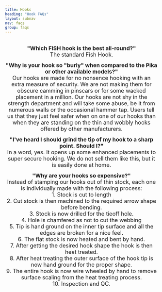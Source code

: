 ```yaml
---
title: Hooks
heading: "Hook FAQs"
layout: subnav
nav: faqs
group: faqs
---
```


 <div align="center">
    <p><b><font size="+1"><br>
            "Which FISH hook is the best all-round?"</font></b>
        <font size="+1">
            <br>The standard Fish Hook.</font>
    </p>
    <p><b><font size="+1">"Why is your hook so "burly" when 
            compared to the Pika or other available models?"</font></b>
        <font size="+1">
            <br>Our hooks are made for no nonsence hooking with an extra measure of security. We are not making them for obscure camming in pinscars or for some wacked placement in a million. Our hooks are not shy in the strength department and will take some abuse, be it from numerous walls or the occasional hammer tap. Users tell us that they just feel safer when on one of our hooks than when they are standing on the thin and wobbly hooks offered by other manufacturers.</font>
    </p>
    <p><b><font size="+1">"I've heard I should grind the tip of my 
            hook to a sharp point. Should I?"</font></b>
        <font size="+1">
            <br>In a word, yes. It opens up some enhanced placements to super secure hooking. We do not sell them like this, but it is easily done at home.</font>
    </p>
    <p><b><font size="+1">"Why are your hooks so expensive?"</font></b>
        <font size="+1">
            <br>Instead of stamping our hooks out of thin stock, each one is individually made with the following process:
            <br>1. Stock is cut to length
            <br>2. Cut stock is then machined to the required arrow shape before bending.
            <br>3. Stock is now drilled for the tieoff hole.
            <br>4. Hole is chamfered as not to cut the webbing
            <br>5. Tip is hand ground on the inner tip surface and all the edges are broken for a nice feel.
            <br>6. The flat stock is now heated and bent by hand.
            <br>7. After getting the desired hook shape the hook is then heat treated.
            <br>8. After heat treating the outer surface of the hook tip is now hand ground for the proper shape.
            <br>9. The entire hook is now wire wheeled by hand to remove surface scaling from the heat treating process.
            <br>10. Inspection and QC.</font>
    </p>

</div>
